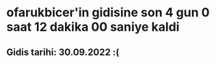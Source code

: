 # ofarukbicer'in gidisine son 4 gun 0 saat 12 dakika 00 saniye kaldi

## Gidis tarihi: 30.09.2022 :(